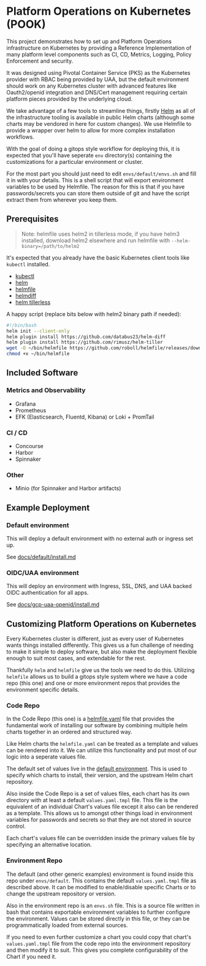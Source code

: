 # Platform Operations on Kubernetes (POOK)

This project demonstrates how to set up and Platform Operations infrastructure on Kubernetes by providing a Reference Implementation of many platform level components such as CI, CD, Metrics, Logging, Policy Enforcement and security.

It was designed using Pivotal Container Service (PKS) as the Kubernetes provider with RBAC being provided by UAA, but the default environment should work on any Kubernetes cluster with advanced features like Oauth2/openid integration and DNS/Cert management requiring certain platform pieces provided by the underlying cloud.

We take advantage of a few tools to streamline things, firstly [Helm](https://helm.sh) as all of the infrastructure tooling is available in public Helm charts (although some charts may be vendored in here for custom changes). We use Helmfile to provide a wrapper over helm to allow for more complex installation workflows.

With the goal of doing a gitops style workflow for deploying this, it is expected that you'll have seperate `env` directory(s) containing the customizations for a particular environment or cluster.

For the most part you should just need to edit `envs/default/envs.sh` and fill it in with your details. This is a shell script that will export environment variables to be used by Helmfile. The reason for this is that if you have passwords/secrets you can store them outside of git and have the script extract them from wherever you keep them.

## Prerequisites

> Note: helmfile uses helm2 in tillerless mode, if you have helm3 installed, download helm2 elsewhere and run helmfile with `--helm-binary=/path/to/helm2`

It's expected that you already have the basic Kubernetes client tools like `kubectl` installed.

* [kubectl](https://kubernetes.io)
* [helm](https://helm.sh/docs/using_helm/#quickstart-guide)
* [helmfile](https://github.com/roboll/helmfile#installation)
* [helmdiff](https://github.com/databus23/helm-diff#install)
* [helm tillerless](https://github.com/rimusz/helm-tiller#installation)

A happy script (replace bits below with helm2 binary path if needed):

```bash
#!/bin/bash
helm init --client-only
helm plugin install https://github.com/databus23/helm-diff
helm plugin install https://github.com/rimusz/helm-tiller
wget -O ~/bin/helmfile https://github.com/roboll/helmfile/releases/download/v0.95.0/helmfile_linux_amd64
chmod +x ~/bin/helmfile
```


## Included Software

### Metrics and Observability

* Grafana
* Prometheus
* EFK (Elasticsearch, Fluentd, Kibana) or Loki + PromTail

### CI / CD

* Concourse
* Harbor
* Spinnaker

### Other

* Minio (for Spinnaker and Harbor artifacts)

## Example Deployment

### Default environment

This will deploy a default environment with no external auth or ingress set up.

See [docs/default/install.md](docs/default/install.md)

### OIDC/UAA environment

This will deploy an environment with Ingress, SSL, DNS, and UAA backed OIDC authentication for all apps.

See [docs/gcp-uaa-openid/install.md](docs/gcp-uaa-openid/install.md)


## Customizing Platform Operations on Kubernetes

Every Kubernetes cluster is different, just as every user of Kubernetes wants things installed differently. This gives us a fun challenge of needing to make it simple to deploy software, but also make the deployment flexible enough to suit most cases, and extendable for the rest.

Thankfully `helm` and `helmfile` give us the tools we need to do this. Utilizing `helmfile` allows us to build a gitops style system where we have a code repo (this one) and one or more environment repos that provides the environment specific details.

### Code Repo

In the Code Repo (this one) is a [helmfile.yaml](./helmfile.yaml) file that provides the fundamental work of installing our software by combining multiple helm charts together in an ordered and structured way.

Like Helm charts the `helmfile.yaml` can be treated as a template and values can be rendered into it. We can utilize this functionality and put most of our logic into a seperate values file.

The default set of values live in the [default environment](envs/default/values.yaml.gotmpl). This is used to specify which charts to install, their version, and the upstream Helm chart repository.

Also inside the Code Repo is a set of values files, each chart has its own directory with at least a default `values.yaml.tmpl` file. This file is the equivalent of an individual Chart's values file except it also can be rendered as a template. This allows us to amongst other things load in environment variables for passwords and secrets so that they are not stored in source control.

Each chart's values file can be overridden inside the primary values file by specifying an alternative location.

### Environment Repo

The default (and other generic examples) environment is found inside this repo under `envs/default`. This contains the default `values.yaml.tmpl` file as described above. It can be modified to enable/disable specific Charts or to change the upstream repository or version.

Also in the environment repo is an `envs.sh` file. This is a source file written in bash that contains exportable environment variables to further configure the environment. Values can be stored directly in this file, or they can be programmatically loaded from external sources.

If you need to even further customize a chart you could copy that chart's `values.yaml.tmpl` file from the code repo into the environment repository and then modify it to suit. This gives you complete configurability of the Chart if you need it.
